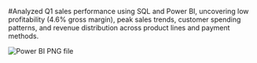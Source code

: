 #Analyzed Q1 sales performance using SQL and Power BI, uncovering low profitability (4.6% gross margin), peak sales trends, customer spending patterns, and revenue distribution across product lines and payment methods.

![Power BI PNG file](https://github.com/user-attachments/assets/63172b6f-fa39-40dc-beb2-bab004c42f0c)
